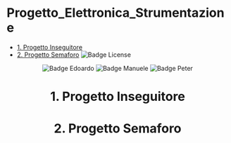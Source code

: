 # Progetto_Elettronica_Strumentazione
- [1. Progetto Inseguitore](#1-Progetto-Inseguitore)
- [2. Progetto Semaforo](#2-Progetto-Semaforo)
![Badge License]
<div align = center>

![Badge Edoardo]
![Badge Manuele]
![Badge Peter]
<div>
  
# 1. Progetto Inseguitore

  
# 2. Progetto Semaforo

  
  
[Badge License]: https://img.shields.io/badge/License-MIT-yellow.svg?style=for-the-badge
[Badge Edoardo]: https://img.shields.io/badge/Edoardo_Mirandola-FFC000?style=for-the-badge
[Badge Manuele]: https://img.shields.io/badge/Manuele_Pennacchio-FFC000?style=for-the-badge
[Badge Peter]: https://img.shields.io/badge/Peter_William_Gurguis_Fares-FFC000?style=for-the-badge
